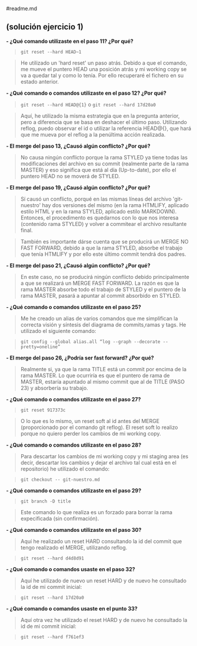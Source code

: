 #readme.md 
## (solución ejercicio 1)

**- ¿Qué comando utilizaste en el paso 11? ¿Por qué?**

 > `git reset --hard HEAD~1`
   
 > He utilizado un 'hard reset' un paso atrás. Debido a que el comando, me mueve el puntero HEAD una posición atrás y mi working copy se va a quedar tal y como lo tenía. Por ello recuperaré el fichero en su estado anterior.
**- ¿Qué comando o comandos utilizaste en el paso 12? ¿Por qué?**>  `git reset --hard HEAD@{1}`
     o 
    `git reset --hard 17d20a0`
    > Aquí, he utilizado la misma estrategia que en la pregunta anterior, pero a diferencia que se basa en deshacer el último paso. Utilizando reflog, puedo observar el id o utilizar la referencia HEAD@{}, que hará que me mueva por el reflog a la penúltima acción realizada.
**- El merge del paso 13, ¿Causó algún conflicto? ¿Por qué?**

> No causa ningún conflicto porque la rama STYLED ya tiene todas las modificaciones del archivo en su commit (realmente parte de la rama MASTER) y eso significa que está al día (Up-to-date), por ello el puntero HEAD no se moverá de STYLED.
**- El merge del paso 19, ¿Causó algún conflicto? ¿Por qué?**
  
>Sí causó un conflicto, porqué en las mismas líneas del archivo 'git-nuestro' hay dos versiones del mismo (en la rama HTMLIFY, aplicado estilo HTML y en la rama STYLED, aplicado estilo MARKDOWN). 
  Entonces, el procedimento es quedarnos con lo que nos interesa (contenido rama STYLED) y volver a commitear el archivo resultante final.
  
>También es importante dárse cuenta que se producirá un MERGE NO FAST FORWARD, debido a que la rama STYLED, absorbe el trabajo que tenía HTMLIFY y por ello este último commit tendrá dos padres.

**- El merge del paso 21, ¿Causó algún conflicto? ¿Por qué?**

>En este caso, no se producirá ningún conflicto debido principalmente a que se realizará un MERGE FAST FORWARD. La razón es que la rama MASTER absorbe todo el trabajo de STYLED y el puntero de la rama MASTER, pasará a apuntar al commit absorbido en STYLED.

**- ¿Qué comando o comandos utilizaste en el paso 25?**

>Me he creado un alias de varios comandos que me simplifican la correcta visión y síntesis del diagrama de commits,ramas y tags. He utilizado el siguiente comando:

>`git config --global alias.all “log --graph --decorate --pretty=oneline”` 
 **- El merge del paso 26, ¿Podría ser fast forward? ¿Por qué?**

> Realmente si, ya que la rama TITLE está un commit por encima de la rama MASTER. Lo que ocurriría es que el puntero de rama de MASTER, estaría apuntado al mismo commit que al de TITLE (PASO 23) y absorbería su trabajo.

**- ¿Qué comando o comandos utilizaste en el paso 27?**> `git reset 917373c` 

> O lo que es lo mismo, un reset soft al id antes del MERGE (proporcionado por el comando git reflog). El reset soft lo realizo porque no quiero perder los cambios de mi working copy.**- ¿Qué comando o comandos utilizaste en el paso 28?**

> Para descartar los cambios de mi working copy y mi staging area (es decir, descartar los cambios y dejar el archivo tal cual está en el repositorio) he utilizado el comando: 

> `git checkout -- git-nuestro.md`

**- ¿Qué comando o comandos utilizaste en el paso 29?**

> `git branch -D title`

> Este comando lo que realiza es un forzado para borrar la rama expecificada (sin confirmación).

**- ¿Qué comando o comandos utilizaste en el paso 30?**

> Aquí he realizado un reset HARD consultando la id del commit que tengo realizado el MERGE, utilizando reflog.

>`git reset --hard d4d8d91`

**- ¿Qué comando o comandos usaste en el paso 32?**> Aquí he utilizado de nuevo un reset HARD y de nuevo he consultado la id de mi commit inicial:

>`git reset --hard 17d20a0`
**- ¿Qué comando o comandos usaste en el punto 33?**

>Aquí otra vez he utilizado el reset HARD y de nuevo he consultado la id de mi commit inicial:

>`git reset --hard f761ef3`